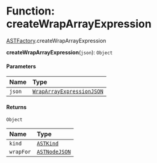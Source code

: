 # Function: createWrapArrayExpression

[ASTFactory](/en/auto-docs/variable-core/modules/ASTFactory.md).createWrapArrayExpression

**createWrapArrayExpression**(`json`): `Object`

#### Parameters

| Name | Type |
| :------ | :------ |
| `json` | [`WrapArrayExpressionJSON`](/en/auto-docs/variable-core/interfaces/WrapArrayExpressionJSON.md) |

#### Returns

`Object`

| Name | Type |
| :------ | :------ |
| `kind` | [`ASTKind`](/en/auto-docs/variable-core/enums/ASTKind.md) |
| `wrapFor` | [`ASTNodeJSON`](/en/auto-docs/variable-core/interfaces/ASTNodeJSON.md) |
